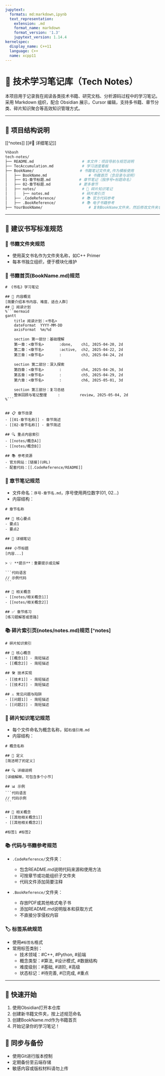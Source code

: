 ```yaml
---
jupytext:
  formats: md:markdown,ipynb
  text_representation:
    extension: .md
    format_name: markdown
    format_version: '1.3'
    jupytext_version: 1.14.4
kernelspec:
  display_name: C++11
  language: C++
  name: xcpp11
---
```


# 📘 技术学习笔记库（Tech Notes）

本项目用于记录我在阅读各类技术书籍、研究文档、分析源码过程中的学习笔记。采用 Markdown 组织，配合 Obsidian 展示，Cursor 编辑，支持多书籍、章节分类、碎片知识聚合等高效知识管理方式。 

---

## 📁 项目结构说明
[[^notes]]
[[#📖 详细笔记]]





```bash
%%bash
tech-notes/
├── README.md                      # 本文件：项目导航与规范说明
├── TecAccumulation.md             # 学习进度看板
├── BookName/                     # 书籍笔记文件夹,作为模板使用
│   ├── BookName.md                   # 书籍首页（含目录与说明）
│   ├── 01-章节标题.md             # 章节笔记（按序号+标题命名）
│   ├── 02-章节标题.md             # 更多章节
│   ├── notes/                     # 🧩 碎片知识笔记
│   │   ├── notes.md               # 碎片索引页
│   ├── .CodeReference/            # 📚 官方代码参考
│   ├── .BookReference/            # 📚 电子书籍参考
├── YourBookName/                     # 复制BookName文件夹，然后修改文件夹名称和文件名称。
```

---

## 📙 建议书写标准规范

### 📁 书籍文件夹规范
- 使用英文书名作为文件夹名称，如C++ Primer
- 每本书独立组织，便于模块化维护

### 📑 书籍首页(BookName.md)规范

```
# 《书名》学习笔记

## 📝 内容概览
[简要介绍本书内容、难度、适合人群]
## 📝 阅读计划
%```mermaid
gantt
    title 阅读计划：<书名>
    dateFormat  YYYY-MM-DD
    axisFormat  %m/%d

    section 第一部分：基础理解
    第一章：<章节名>       :done,    ch1, 2025-04-20, 2d
    第二章：<章节名>       :active,  ch2, 2025-04-22, 2d
    第三章：<章节名>       :         ch3, 2025-04-24, 2d

    section 第二部分：深入探索
    第四章：<章节名>       :         ch4, 2025-04-26, 3d
    第五章：<章节名>       :         ch5, 2025-04-29, 2d
    第六章：<章节名>       :         ch6, 2025-05-01, 3d

    section 第三部分：复习总结
    整体回顾与笔记整理     :         review, 2025-05-04, 2d
%```


## 📋 章节目录
- [[01-章节名称]] - 章节简述
- [[02-章节名称]] - 章节简述

## 🔍 重点内容索引
- [[notes/概念A]]
- [[notes/概念B]]

## 📚 参考资源
- 官方网站：[链接](URL)
- 配套代码：[[.CodeReference/README]]
```

### 📖 章节笔记规范
- 文件命名：`序号-章节名.md`，序号使用两位数字(01, 02...)
- 内容结构：

```
# 章节名称

## 📌 核心要点
- 要点1
- 要点2

## 📖 详细笔记

### 小节标题
[内容...]

> 💡 **提示**：重要提示或见解

​```代码语言
// 示例代码
​```

## 🔗 相关概念
- [[notes/相关概念1]]
- [[notes/相关概念2]]

## ✅ 章节练习
[练习题解答或思路]
```

### 📚 碎片索引页(notes/notes.md)规范 [^notes]

```
# 碎片知识索引

## 🧠 核心概念
- [[概念1]] - 简短描述
- [[概念2]] - 简短描述

## 🛠️ 技术实现
- [[技术1]] - 简短描述
- [[技术2]] - 简短描述

## ⚠️ 常见问题与陷阱
- [[问题1]] - 简短描述
- [[问题2]] - 简短描述
```

### 🧩 碎片知识笔记规范
- 每个文件命名为概念名称，如`右值引用.md`
- 内容结构：

```
# 概念名称

## 📍 定义
[简洁明了的定义]

## 🔍 详细说明
[详细解释，可包含多个小节]

## 📊 示例
​```代码语言
// 代码示例
​```

## 🔄 相关概念
- [[其他相关概念1]]
- [[其他相关概念2]]

#标签1 #标签2
```

### 📚 代码与书籍参考规范
- `.CodeReference/`文件夹：
  - 包含README.md说明代码来源和使用方法
  - 可按章节或功能组织子文件夹
  - 代码文件添加简要注释

- `.BookReference/`文件夹：
  - 存放PDF或其他格式电子书
  - 添加README.md说明版本和获取方式
  - 不直接分享侵权内容

### 🏷️ 标签系统规范
- 使用`#标签名`格式
- 常用标签类别：
  - 技术领域：#C++, #Python, #前端
  - 概念类型：#算法, #设计模式, #数据结构
  - 难度级别：#基础, #进阶, #高级
  - 状态标记：#待完善, #已完成, #重点

---

## 🚀 快速开始

1. 使用Obsidian打开本仓库
2. 创建新书籍文件夹，按上述规范命名
3. 创建BookName.md作为书籍首页
4. 开始记录你的学习笔记！

## 🔄 同步与备份

- 使用Git进行版本控制
- 定期备份至云端存储
- 敏感内容或版权材料请勿上传
